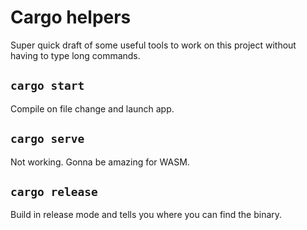 # Cargo helpers

Super quick draft of some useful tools to work on this project without having to type long commands.

## `cargo start`

Compile on file change and launch app.

## `cargo serve`

Not working. Gonna be amazing for WASM.

## `cargo release`

Build in release mode and tells you where you can find the binary.
